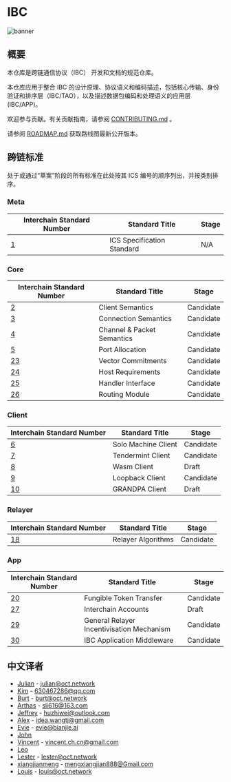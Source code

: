 # IBC

![banner](https://github.com/octopus-network/ibc/blob/master/assets/interchain-standards-image.jpg)

## 概要

本仓库是跨链通信协议（IBC） 开发和文档的规范仓库。

本仓库应用于整合 IBC 的设计原理、协议语义和编码描述，包括核心传输、身份验证和排序层（IBC/TAO），以及描述数据包编码和处理语义的应用层 (IBC/APP)。

欢迎参与贡献。有关贡献指南，请参阅 [CONTRIBUTING.md](https://github.com/cosmos/ibc/blob/main/meta/CONTRIBUTING.md) 。

请参阅 [ROADMAP.md](https://github.com/cosmos/ibc/blob/main/meta/ROADMAP.md) 获取路线图最新公开版本。

## 跨链标准

处于或通过“草案”阶段的所有标准在此处按其 ICS 编号的顺序列出，并按类别排序。

### Meta

Interchain Standard Number | Standard Title | Stage
--- | --- | ---
[1](spec/ics-001-ics-standard/README.md) | ICS Specification Standard | N/A

### Core

Interchain Standard Number | Standard Title | Stage
--- | --- | ---
[2](spec/core/ics-002-client-semantics/README.md) | Client Semantics | Candidate
[3](spec/core/ics-003-connection-semantics/README.md) | Connection Semantics | Candidate
[4](spec/core/ics-004-channel-and-packet-semantics/README.md) | Channel &amp; Packet Semantics | Candidate
[5](spec/core/ics-005-port-allocation/README.md) | Port Allocation | Candidate
[23](spec/core/ics-023-vector-commitments/README.md) | Vector Commitments | Candidate
[24](spec/core/ics-024-host-requirements/README.md) | Host Requirements | Candidate
[25](spec/core/ics-025-handler-interface/README.md) | Handler Interface | Candidate
[26](spec/core/ics-026-routing-module/README.md) | Routing Module | Candidate

### Client

Interchain Standard Number | Standard Title | Stage
--- | --- | ---
[6](spec/client/ics-006-solo-machine-client/README.md) | Solo Machine Client | Candidate
[7](spec/client/ics-007-tendermint-client/README.md) | Tendermint Client | Candidate
[8](spec/client/ics-008-wasm-client/README.md) | Wasm Client | Draft
[9](spec/client/ics-009-loopback-client/README.md) | Loopback Client | Candidate
[10](spec/client/ics-010-grandpa-client/README.md) | GRANDPA Client | Draft

### Relayer

Interchain Standard Number | Standard Title | Stage
--- | --- | ---
[18](spec/relayer/ics-018-relayer-algorithms/README.md) | Relayer Algorithms | Candidate

### App

Interchain Standard Number | Standard Title | Stage
--- | --- | ---
[20](spec/app/ics-020-fungible-token-transfer/README.md) | Fungible Token Transfer | Candidate
[27](spec/app/ics-027-interchain-accounts/README.md) | Interchain Accounts | Draft
[29](spec/app/ics-029-fee-payment) | General Relayer Incentivisation Mechanism | Candidate
[30](spec/app/ics-030-middleware) | IBC Application Middleware | Candidate

## 中文译者

* [Julian](https://github.com/en) - <julian@oct.network>
* [Kim](https://github.com/emmkim404) - <630467286@qq.com>
* [Burt](https://github.com/livelybug) - <burt@oct.network>
* [Arthas](https://github.com/arthaszeng) - <sli616@163.com>
* [Jeffrey](https://github.com/hulatown) - <huzhiwei@outlook.com>
* [Alex](https://github.com/alexwanng) - <idea.wangtj@gmail.com>
* [Evie](https://github.com/eviexu2) - <evie@bianjie.ai>
* [John](https://github.com/Satoshi-Kusumoto)
* [Vincent](https://github.com/chengwenxi) - <vincent.ch.cn@gmail.com>
* [Leo](https://github.com/leoyoung0)
* [Lester](https://github.com/lesterli) - <lester@oct.network>
* [xiangjianmeng](https://github.com/xiangjianmeng) - <mengxiangjian888@Gmail.com>
* [Louis](https://github.com/toliuyi) - <louis@oct.network>
